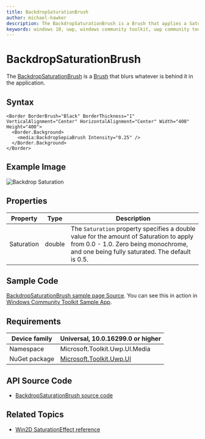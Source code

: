 ```yaml
---
title: BackdropSaturationBrush
author: michael-hawker
description: The BackdropSaturationBrush is a Brush that applies a Saturation effect to whatever is behind it in the application.
keywords: windows 10, uwp, windows community toolkit, uwp community toolkit, uwp toolkit, brush, backdrop, saturation
---
```


# BackdropSaturationBrush

The [BackdropSaturationBrush](https://docs.microsoft.com/dotnet/api/microsoft.toolkit.uwp.ui.media.backdropsaturationbrush) is a [Brush](https://docs.microsoft.com/uwp/api/windows.ui.xaml.media.brush) that blurs whatever is behind it in the application.

## Syntax

```xaml
<Border BorderBrush="Black" BorderThickness="1" VerticalAlignment="Center" HorizontalAlignment="Center" Width="400" Height="400">
  <Border.Background>
    <media:BackdropSepiaBrush Intensity="0.25" />
  </Border.Background>
</Border>
```

## Example Image

![Backdrop Saturation](../resources/images/Brushes/BackdropSaturation.jpg "Backdrop Saturation")

## Properties

| Property | Type | Description |
| -- | -- | -- |
| Saturation | double | The `Saturation` property specifies a double value for the amount of Saturation to apply from 0.0 - 1.0.  Zero being monochrome, and one being fully saturated.  The default is 0.5. |

## Sample Code

[BackdropSaturationBrush sample page Source](https://github.com/Microsoft/WindowsCommunityToolkit//tree/master/Microsoft.Toolkit.Uwp.SampleApp/SamplePages/BackdropSaturationBrush). You can see this in action in [Windows Community Toolkit Sample App](https://www.microsoft.com/store/apps/9NBLGGH4TLCQ).

## Requirements

| Device family | Universal, 10.0.16299.0 or higher |
| --- | --- |
| Namespace | Microsoft.Toolkit.Uwp.UI.Media |
| NuGet package | [Microsoft.Toolkit.Uwp.UI](https://www.nuget.org/packages/Microsoft.Toolkit.Uwp.UI/) |

## API Source Code

- [BackdropSaturationBrush source code](https://github.com/Microsoft/WindowsCommunityToolkit//blob/master/Microsoft.Toolkit.Uwp/Media/BackdropSaturationBrush.cs)

## Related Topics

- [Win2D SaturationEffect reference](http://microsoft.github.io/Win2D/html/T_Microsoft_Graphics_Canvas_Effects_SaturationEffect.htm)
